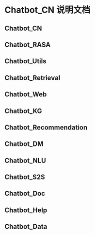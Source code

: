 # Chatbot_CN 说明文档

## Chatbot_CN

## Chatbot_RASA

## Chatbot_Utils

## Chatbot_Retrieval

## Chatbot_Web

## Chatbot_KG

## Chatbot_Recommendation

## Chatbot_DM

## Chatbot_NLU

## Chatbot_S2S

## Chatbot_Doc

## Chatbot_Help

## Chatbot_Data
